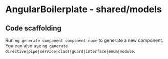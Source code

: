 # AngularBoilerplate - shared/models

## Code scaffolding

Run `ng generate component component-name` to generate a new component. You can also use `ng generate directive|pipe|service|class|guard|interface|enum|module`.